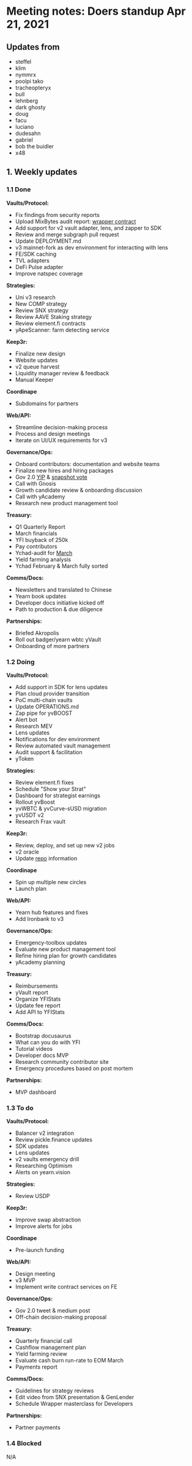 # Meeting notes: Doers standup Apr 21, 2021

## Updates from
- steffel
- klim
- nymmrx
- poolpi tako
- tracheopteryx
- bull
- lehnberg
- dark ghosty
- doug
- facu
- luciano
- dudesahn
- gabriel
- bob the buidler
- x48

## 1. Weekly updates

### 1.1 Done

**Vaults/Protocol:**
- Fix findings from security reports
- Upload MixBytes audit report: [wrapper contract](https://github.com/yearn/yearn-security/tree/master/audits/202104_MixBytes_yearn-v3-wrapper)
- Add support for v2 vault adapter, lens, and zapper to SDK
- Review and merge subgraph pull request
- Update DEPLOYMENT.md
- v3 mainnet-fork as dev environment for interacting with lens 
- FE/SDK caching
- TVL adapters
- DeFi Pulse adapter
- Improve natspec coverage

**Strategies:**
- Uni v3 research
- New COMP strategy
- Review SNX strategy
- Review AAVE Staking strategy
- Review element.fi contracts
- yApeScanner: farm detecting service

**Keep3r:**
- Finalize new design
- Website updates
- v2 queue harvest
- Liquidity manager review & feedback
- Manual Keeper

**Coordinape**
- Subdomains for partners

**Web/API:**
- Streamline decision-making process
- Process and design meetings
- Iterate on UI/UX requirements for v3

**Governance/Ops:**
- Onboard contributors: documentation and website teams
- Finalize new hires and hiring packages
- Gov 2.0 [YIP](https://gov.yearn.finance/t/yip-61-governance-2-0/10460) & [snapshot vote](https://snapshot.org/#/ybaby.eth/proposal/QmSMyYeKrRpnA7Xn56o2NtbCUzxmhzCupL7LxMA1reXxq4)
- Call with Gnosis
- Growth candidate review & onboarding discussion
- Call with yAcademy
- Research new product management tool

**Treasury:**
- Q1 Quarterly Report
- March financials
- YFI buyback of 250k
- Pay contributors
- Ychad-audit for [March](https://github.com/yearn/ychad-audit/blob/master/reports/financial/2021-03-budget-report.csv)
- Yield farming analysis
- Ychad February & March fully sorted

**Comms/Docs:**
- Newsletters and translated to Chinese
- Yearn book updates
- Developer docs initiative kicked off 
- Path to production & due diligence

**Partnerships:**
- Briefed Akropolis
- Roll out badger/yearn wbtc yVault
- Onboarding of more partners

### 1.2 Doing
**Vaults/Protocol:**
- Add support in SDK for lens updates
- Plan cloud provider transition
- PoC multi-chain vaults
- Update OPERATIONS.md 
- Zap pipe for yvBOOST
- Alert bot
- Research MEV
- Lens updates
- Notifications for dev environment
- Review automated vault management
- Audit support & facilitation
- yToken

**Strategies:**
- Review element.fi fixes
- Schedule "Show your Strat"
- Dashboard for strategist earnings
- Rollout yvBoost
- yvWBTC & yvCurve-sUSD migration
- yvUSDT v2
- Research Frax vault 

**Keep3r:**
- Review, deploy, and set up new v2 jobs
- v2 oracle
- Update [repo](https://github.com/keep3r-network/keep3r-jobs) information

**Coordinape**
- Spin up multiple new circles
- Launch plan

**Web/API:**
- Yearn hub features and fixes
- Add Ironbank to v3

**Governance/Ops:**
- Emergency-toolbox updates
- Evaluate new product management tool
- Refine hiring plan for growth candidates
- yAcademy planning

**Treasury:**
- Reimbursements
- yVault report
- Organize YFIStats
- Update fee report
- Add API to YFIStats

**Comms/Docs:**
- Bootstrap docusaurus
- What can you do with YFI
- Tutorial videos
- Developer docs MVP
- Research community contributor site
- Emergency procedures based on post mortem

**Partnerships:**
- MVP dashboard

### 1.3 To do
**Vaults/Protocol:**
- Balancer v2 integration
- Review pickle.finance updates
- SDK updates
- Lens updates
- v2 vaults emergency drill
- Researching Optimism
- Alerts on yearn.vision

**Strategies:**
- Review USDP

**Keep3r:**
- Improve swap abstraction
- Improve alerts for jobs

**Coordinape**
- Pre-launch funding

**Web/API:**
- Design meeting
- v3 MVP
- Implement write contract services on FE

**Governance/Ops:**
- Gov 2.0 tweet & medium post
- Off-chain decision-making proposal

**Treasury:**
- Quarterly financial call
- Cashflow management plan
- Yield farming review
- Evaluate cash burn run-rate to EOM March
- Payments report

**Comms/Docs:**
- Guidelines for strategy reviews
- Edit video from SNX presentation & GenLender
- Schedule Wrapper masterclass for Developers

**Partnerships:**
- Partner payments

### 1.4 Blocked
N/A
